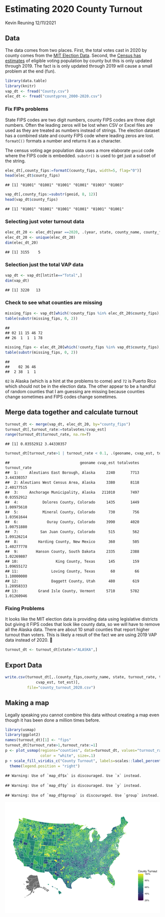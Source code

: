 Estimating 2020 County Turnout
================
Kevin Reuning
12/11/2021

## Data

The data comes from two places. First, the total votes cast in 2020 by
county comes from the [MIT Election
Data](https://dataverse.harvard.edu/dataset.xhtml?persistentId=doi:10.7910/DVN/VOQCHQ).
Second, the [Census has
estimates](https://www.census.gov/programs-surveys/decennial-census/about/voting-rights/cvap.2019.html)
of eligible voting population by county but this is only updated through
2019. The fact is is only updated through 2019 will cause a small
problem at the end (fun).

``` r
library(data.table)
library(knitr)
vap_dt <- fread("County.csv")
elec_dt <- fread("countypres_2000-2020.csv")
```

### Fix FIPs problems

State FIPS codes are two digit numbers, county FIPS codes are three
digit numbers. Often the leading zeros will be lost when CSV or Excel
files are used as they are treated as numbers instead of strings. The
election dataset has a combined state and county FIPS code where leading
zeros are lost. `formatC()` formats a number and returns it as a
character.

The census voting age population data uses a more elaborate `geoid` code
where the FIPS code is embedded. `substr()` is used to get just a subset
of the string.

``` r
elec_dt[,county_fips:=formatC(county_fips, width=5, flag="0")]
head(elec_dt$county_fips)
```

    ## [1] "01001" "01001" "01001" "01001" "01003" "01003"

``` r
vap_dt[,county_fips:=substr(geoid, 8, 12)]
head(vap_dt$county_fips)
```

    ## [1] "01001" "01001" "01001" "01001" "01001" "01001"

### Selecting just voter turnout data

``` r
elec_dt_20 <- elec_dt[year ==2020, .(year, state, county_name, county_fips, totalvotes)]
elec_dt_20 <- unique(elec_dt_20)
dim(elec_dt_20)
```

    ## [1] 3155    5

### Selection just the total VAP data

``` r
vap_dt <- vap_dt[lntitle=="Total",]
dim(vap_dt)
```

    ## [1] 3220   13

### Check to see what counties are missing

``` r
missing_fips <- vap_dt[which(!county_fips %in% elec_dt_20$county_fips), county_fips]
table(substr(missing_fips, 0, 2))
```

    ## 
    ## 02 11 15 46 72 
    ## 26  1  1  1 78

``` r
missing_fips <- elec_dt_20[which(!county_fips %in% vap_dt$county_fips), county_fips]
table(substr(missing_fips, 0, 2))
```

    ## 
    ##    02 36 46 
    ##  2 38  1  1

`02` is Alaska (which is a hint at the problems to come) and `72` is
Puerto Rico which should not be in the election data. The other appear
to be a handful of random counties that I am guessing are missing
because counties change sometimes and FIPS codes change sometimes.

## Merge data together and calculate turnout

``` r
turnout_dt <- merge(vap_dt, elec_dt_20, by="county_fips")
turnout_dt[,turnout_rate:=totalvotes/cvap_est]
range(turnout_dt$turnout_rate, na.rm=T)
```

    ## [1] 0.03552912 3.44330357

``` r
turnout_dt[turnout_rate>1 | turnout_rate < 0.1, .(geoname, cvap_est, totalvotes, turnout_rate)]
```

    ##                                geoname cvap_est totalvotes turnout_rate
    ##  1:     Aleutians East Borough, Alaska     2240       7713   3.44330357
    ##  2: Aleutians West Census Area, Alaska     3380       8118   2.40177515
    ##  3:     Anchorage Municipality, Alaska   211010       7497   0.03552912
    ##  4:           Dolores County, Colorado     1435       1449   1.00975610
    ##  5:           Mineral County, Colorado      730        756   1.03561644
    ##  6:             Ouray County, Colorado     3990       4020   1.00751880
    ##  7:          San Juan County, Colorado      515        562   1.09126214
    ##  8:         Harding County, New Mexico      360        505   1.40277778
    ##  9:        Hanson County, South Dakota     2335       2388   1.02269807
    ## 10:                 King County, Texas      145        159   1.09655172
    ## 11:               Loving County, Texas       60         66   1.10000000
    ## 12:               Daggett County, Utah      480        619   1.28958333
    ## 13:         Grand Isle County, Vermont     5710       5782   1.01260946

### Fixing Problems

It looks like the MIT election data is providing data using legislative
districts but giving it FIPS codes that look like county data, so we
will have to remove all the Alaska data. There are about 10 small
counties that report higher turnout than voters. This is likely a result
of the fact we are using 2019 VAP data instead of 2020. :shrug:

``` r
turnout_dt <- turnout_dt[state!="ALASKA",]
```

## Export Data

``` r
write.csv(turnout_dt[,.(county_fips,county_name, state, turnout_rate, totalvotes, 
              cvap_est, tot_est)], 
          file="county_turnout_2020.csv")
```

## Making a map

Legally speaking you cannot combine this data without creating a map
even though it has been done a million times before.

``` r
library(usmap)
library(ggplot2)
names(turnout_dt)[1] <- "fips"
turnout_dt[turnout_rate>1,turnout_rate:=1]
p <- plot_usmap(regions="counties", data=turnout_dt, values="turnout_rate", 
                color = "white", size=.1) 
p + scale_fill_viridis_c("County Turnout", labels=scales::label_percent()) + 
  theme(legend.position = "right")
```

    ## Warning: Use of `map_df$x` is discouraged. Use `x` instead.

    ## Warning: Use of `map_df$y` is discouraged. Use `y` instead.

    ## Warning: Use of `map_df$group` is discouraged. Use `group` instead.

![](County_Turnout_files/figure-gfm/map-1.png)<!-- -->
